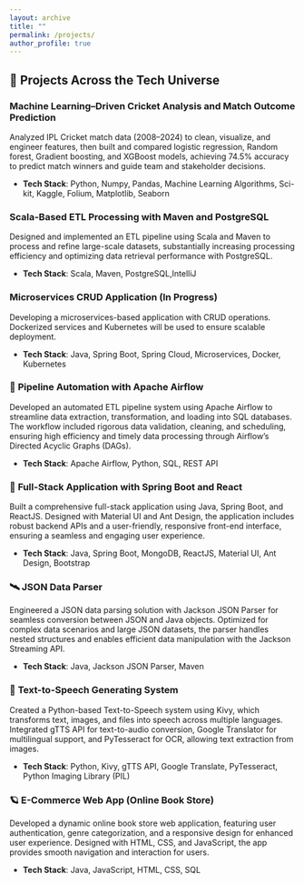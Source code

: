 ```yaml
---
layout: archive
title: ""
permalink: /projects/
author_profile: true
---
```


## 🚀 **Projects Across the Tech Universe**

### **Machine Learning–Driven Cricket Analysis and Match Outcome Prediction**
Analyzed IPL Cricket match data (2008–2024) to clean, visualize, and engineer features, then built and compared logistic regression,
Random forest, Gradient boosting, and XGBoost models, achieving 74.5% accuracy to predict match winners and guide team and
stakeholder decisions.

- **Tech Stack**: Python, Numpy, Pandas, Machine Learning Algorithms, Sci-kit, Kaggle, Folium, Matplotlib, Seaborn

### **Scala-Based ETL Processing with Maven and PostgreSQL**
Designed and implemented an ETL pipeline using Scala and Maven to process and refine large-scale datasets, substantially increasing
processing efficiency and optimizing data retrieval performance with PostgreSQL.

- **Tech Stack**: Scala, Maven, PostgreSQL,IntelliJ

### **Microservices CRUD Application (In Progress)**
Developing a microservices-based application with CRUD operations. Dockerized services and Kubernetes will be used to ensure scalable deployment.

- **Tech Stack**: Java, Spring Boot, Spring Cloud, Microservices, Docker, Kubernetes

### 🌌 **Pipeline Automation with Apache Airflow**
Developed an automated ETL pipeline system using Apache Airflow to streamline data extraction, transformation, and loading into SQL databases. The workflow included rigorous data validation, cleaning, and scheduling, ensuring high efficiency and timely data processing through Airflow’s Directed Acyclic Graphs (DAGs).

- **Tech Stack**: Apache Airflow, Python, SQL, REST API

### 🌌 **Full-Stack Application with Spring Boot and React**
Built a comprehensive full-stack application using Java, Spring Boot, and ReactJS. Designed with Material UI and Ant Design, the application includes robust backend APIs and a user-friendly, responsive front-end interface, ensuring a seamless and engaging user experience.

- **Tech Stack**: Java, Spring Boot, MongoDB, ReactJS, Material UI, Ant Design, Bootstrap

### 🛰️ **JSON Data Parser**
Engineered a JSON data parsing solution with Jackson JSON Parser for seamless conversion between JSON and Java objects. Optimized for complex data scenarios and large JSON datasets, the parser handles nested structures and enables efficient data manipulation with the Jackson Streaming API.

- **Tech Stack**: Java, Jackson JSON Parser, Maven

### 🌠 **Text-to-Speech Generating System**
Created a Python-based Text-to-Speech system using Kivy, which transforms text, images, and files into speech across multiple languages. Integrated gTTS API for text-to-audio conversion, Google Translator for multilingual support, and PyTesseract for OCR, allowing text extraction from images.

- **Tech Stack**: Python, Kivy, gTTS API, Google Translate, PyTesseract, Python Imaging Library (PIL)

### 🪐 **E-Commerce Web App (Online Book Store)**
Developed a dynamic online book store web application, featuring user authentication, genre categorization, and a responsive design for enhanced user experience. Designed with HTML, CSS, and JavaScript, the app provides smooth navigation and interaction for users.

- **Tech Stack**: Java, JavaScript, HTML, CSS, SQL



